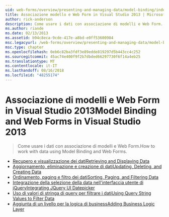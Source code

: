 ```yaml
---
uid: web-forms/overview/presenting-and-managing-data/model-binding/index
title: Associazione modello e Web Form in Visual Studio 2013 | Microsoft Docs
author: rick-anderson
description: Come usare i dati con associazione di modelli e Web Form.
ms.author: riande
ms.date: 02/13/2013
ms.assetid: b94c8eca-9cde-417e-a8bd-e0ff53600984
msc.legacyurl: /web-forms/overview/presenting-and-managing-data/model-binding
msc.type: chapter
ms.openlocfilehash: 0eb6c82ba3fdf3e89edde819297d5b443cc4c252
ms.sourcegitcommit: 45ac74e400f9f2b7dbded66297730f6f14a4eb25
ms.translationtype: MT
ms.contentlocale: it-IT
ms.lasthandoff: 08/16/2018
ms.locfileid: "48255174"
---
```

<a name="model-binding-and-web-forms-in-visual-studio-2013"></a><span data-ttu-id="6711e-103">Associazione di modelli e Web Form in Visual Studio 2013</span><span class="sxs-lookup"><span data-stu-id="6711e-103">Model Binding and Web Forms in Visual Studio 2013</span></span>
====================
> <span data-ttu-id="6711e-104">Come usare i dati con associazione di modelli e Web Form.</span><span class="sxs-lookup"><span data-stu-id="6711e-104">How to work with data using Model Binding and Web Forms.</span></span>


- [<span data-ttu-id="6711e-105">Recupero e visualizzazione dei dati</span><span class="sxs-lookup"><span data-stu-id="6711e-105">Retrieving and Displaying Data</span></span>](retrieving-data.md)
- [<span data-ttu-id="6711e-106">Aggiornamento, eliminazione e creazione di dati</span><span class="sxs-lookup"><span data-stu-id="6711e-106">Updating, Deleting, and Creating Data</span></span>](updating-deleting-and-creating-data.md)
- [<span data-ttu-id="6711e-107">Ordinamento, paging e filtro dei dati</span><span class="sxs-lookup"><span data-stu-id="6711e-107">Sorting, Paging, and Filtering Data</span></span>](sorting-paging-and-filtering-data.md)
- [<span data-ttu-id="6711e-108">Integrazione della selezione della data nell'interfaccia utente di jQuery</span><span class="sxs-lookup"><span data-stu-id="6711e-108">Integrating JQuery UI Datepicker</span></span>](integrating-jquery-ui.md)
- [<span data-ttu-id="6711e-109">Uso di valori di stringa di query per filtrare i dati</span><span class="sxs-lookup"><span data-stu-id="6711e-109">Using Query String Values to Filter Data</span></span>](using-query-string-values-to-retrieve-data.md)
- [<span data-ttu-id="6711e-110">Aggiunta di un livello per la logica di business</span><span class="sxs-lookup"><span data-stu-id="6711e-110">Adding Business Logic Layer</span></span>](adding-business-logic-layer.md)
